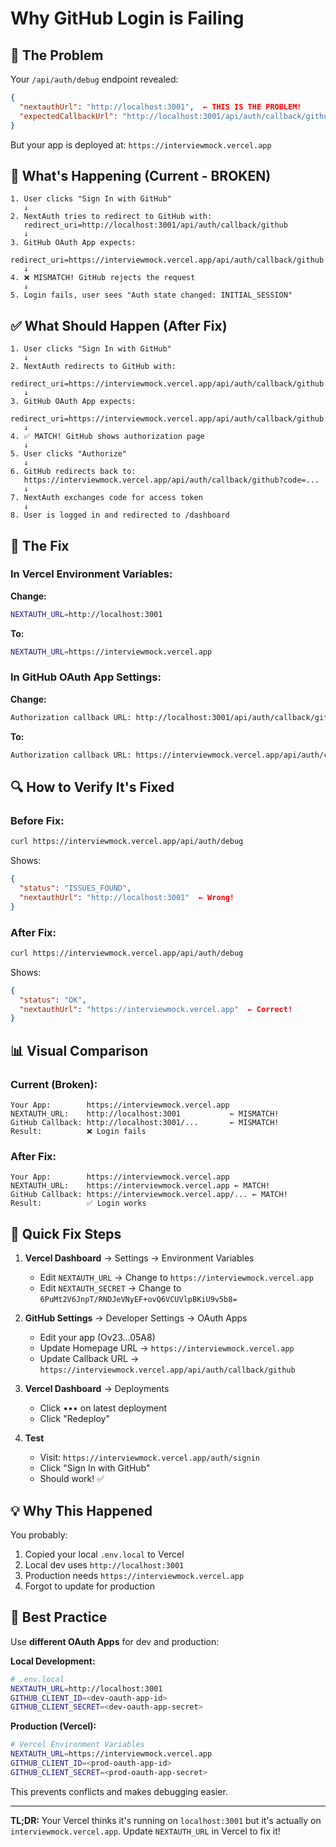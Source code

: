 # Why GitHub Login is Failing

## 🔴 The Problem

Your `/api/auth/debug` endpoint revealed:

```json
{
  "nextauthUrl": "http://localhost:3001",  ← THIS IS THE PROBLEM!
  "expectedCallbackUrl": "http://localhost:3001/api/auth/callback/github"
}
```

But your app is deployed at: `https://interviewmock.vercel.app`

## 🔄 What's Happening (Current - BROKEN)

```
1. User clicks "Sign In with GitHub"
   ↓
2. NextAuth tries to redirect to GitHub with:
   redirect_uri=http://localhost:3001/api/auth/callback/github
   ↓
3. GitHub OAuth App expects:
   redirect_uri=https://interviewmock.vercel.app/api/auth/callback/github
   ↓
4. ❌ MISMATCH! GitHub rejects the request
   ↓
5. Login fails, user sees "Auth state changed: INITIAL_SESSION"
```

## ✅ What Should Happen (After Fix)

```
1. User clicks "Sign In with GitHub"
   ↓
2. NextAuth redirects to GitHub with:
   redirect_uri=https://interviewmock.vercel.app/api/auth/callback/github
   ↓
3. GitHub OAuth App expects:
   redirect_uri=https://interviewmock.vercel.app/api/auth/callback/github
   ↓
4. ✅ MATCH! GitHub shows authorization page
   ↓
5. User clicks "Authorize"
   ↓
6. GitHub redirects back to:
   https://interviewmock.vercel.app/api/auth/callback/github?code=...
   ↓
7. NextAuth exchanges code for access token
   ↓
8. User is logged in and redirected to /dashboard
```

## 🎯 The Fix

### In Vercel Environment Variables:

**Change:**
```bash
NEXTAUTH_URL=http://localhost:3001
```

**To:**
```bash
NEXTAUTH_URL=https://interviewmock.vercel.app
```

### In GitHub OAuth App Settings:

**Change:**
```bash
Authorization callback URL: http://localhost:3001/api/auth/callback/github
```

**To:**
```bash
Authorization callback URL: https://interviewmock.vercel.app/api/auth/callback/github
```

## 🔍 How to Verify It's Fixed

### Before Fix:
```bash
curl https://interviewmock.vercel.app/api/auth/debug
```
Shows:
```json
{
  "status": "ISSUES_FOUND",
  "nextauthUrl": "http://localhost:3001"  ← Wrong!
}
```

### After Fix:
```bash
curl https://interviewmock.vercel.app/api/auth/debug
```
Shows:
```json
{
  "status": "OK",
  "nextauthUrl": "https://interviewmock.vercel.app"  ← Correct!
}
```

## 📊 Visual Comparison

### Current (Broken):
```
Your App:        https://interviewmock.vercel.app
NEXTAUTH_URL:    http://localhost:3001           ← MISMATCH!
GitHub Callback: http://localhost:3001/...       ← MISMATCH!
Result:          ❌ Login fails
```

### After Fix:
```
Your App:        https://interviewmock.vercel.app
NEXTAUTH_URL:    https://interviewmock.vercel.app ← MATCH!
GitHub Callback: https://interviewmock.vercel.app/... ← MATCH!
Result:          ✅ Login works
```

## 🚀 Quick Fix Steps

1. **Vercel Dashboard** → Settings → Environment Variables
   - Edit `NEXTAUTH_URL` → Change to `https://interviewmock.vercel.app`
   - Edit `NEXTAUTH_SECRET` → Change to `6PuMt2V6JnpT/RNDJeVNyEF+ovQ6VCUVlpBKiU9v5b8=`

2. **GitHub Settings** → Developer Settings → OAuth Apps
   - Edit your app (Ov23...05A8)
   - Update Homepage URL → `https://interviewmock.vercel.app`
   - Update Callback URL → `https://interviewmock.vercel.app/api/auth/callback/github`

3. **Vercel Dashboard** → Deployments
   - Click ••• on latest deployment
   - Click "Redeploy"

4. **Test**
   - Visit: `https://interviewmock.vercel.app/auth/signin`
   - Click "Sign In with GitHub"
   - Should work! ✅

## 💡 Why This Happened

You probably:
1. Copied your local `.env.local` to Vercel
2. Local dev uses `http://localhost:3001`
3. Production needs `https://interviewmock.vercel.app`
4. Forgot to update for production

## 🔐 Best Practice

Use **different OAuth Apps** for dev and production:

**Local Development:**
```bash
# .env.local
NEXTAUTH_URL=http://localhost:3001
GITHUB_CLIENT_ID=<dev-oauth-app-id>
GITHUB_CLIENT_SECRET=<dev-oauth-app-secret>
```

**Production (Vercel):**
```bash
# Vercel Environment Variables
NEXTAUTH_URL=https://interviewmock.vercel.app
GITHUB_CLIENT_ID=<prod-oauth-app-id>
GITHUB_CLIENT_SECRET=<prod-oauth-app-secret>
```

This prevents conflicts and makes debugging easier.

---

**TL;DR:** Your Vercel thinks it's running on `localhost:3001` but it's actually on `interviewmock.vercel.app`. Update `NEXTAUTH_URL` in Vercel to fix it!
